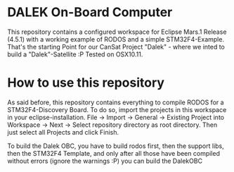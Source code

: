 # DALEK On-Board Computer

This repository contains a configured workspace for Eclipse Mars.1 Release (4.5.1) with a working example of RODOS and a simple STM32F4-Example.
That's the starting Point for our CanSat Project "Dalek" - where we inted to build a "Dalek"-Satellite :P
Tested on OSX10.11.

# How to use this repository
As said before, this repository contains everything to compile RODOS for a STM32F4-Discovery Board. To do so, import the projects in this workspace in your
eclipse-installation. File -> Import -> General -> Existing Project into Workspace -> Next -> Select repository directory as root directory.
Then just select all Projects and click Finish.

To build the Dalek OBC, you have to build rodos first, then the support libs, then the STM32F4 Template, and only after all those have been compiled without errors (ignore the warnings :P)
you can build the DalekOBC 
